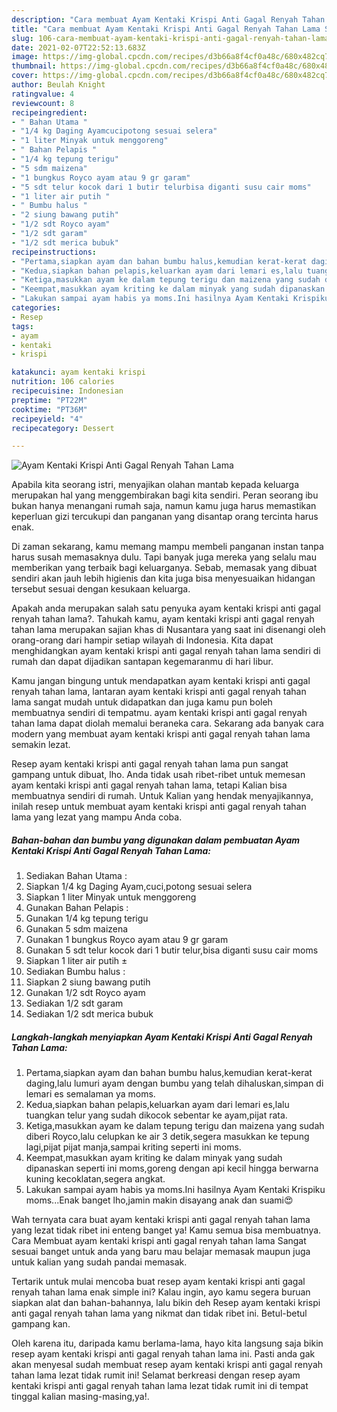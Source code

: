 ```yaml
---
description: "Cara membuat Ayam Kentaki Krispi Anti Gagal Renyah Tahan Lama Sederhana Untuk Jualan"
title: "Cara membuat Ayam Kentaki Krispi Anti Gagal Renyah Tahan Lama Sederhana Untuk Jualan"
slug: 106-cara-membuat-ayam-kentaki-krispi-anti-gagal-renyah-tahan-lama-sederhana-untuk-jualan
date: 2021-02-07T22:52:13.683Z
image: https://img-global.cpcdn.com/recipes/d3b66a8f4cf0a48c/680x482cq70/ayam-kentaki-krispi-anti-gagal-renyah-tahan-lama-foto-resep-utama.jpg
thumbnail: https://img-global.cpcdn.com/recipes/d3b66a8f4cf0a48c/680x482cq70/ayam-kentaki-krispi-anti-gagal-renyah-tahan-lama-foto-resep-utama.jpg
cover: https://img-global.cpcdn.com/recipes/d3b66a8f4cf0a48c/680x482cq70/ayam-kentaki-krispi-anti-gagal-renyah-tahan-lama-foto-resep-utama.jpg
author: Beulah Knight
ratingvalue: 4
reviewcount: 8
recipeingredient:
- " Bahan Utama "
- "1/4 kg Daging Ayamcucipotong sesuai selera"
- "1 liter Minyak untuk menggoreng"
- " Bahan Pelapis "
- "1/4 kg tepung terigu"
- "5 sdm maizena"
- "1 bungkus Royco ayam atau 9 gr garam"
- "5 sdt telur kocok dari 1 butir telurbisa diganti susu cair moms"
- "1 liter air putih "
- " Bumbu halus "
- "2 siung bawang putih"
- "1/2 sdt Royco ayam"
- "1/2 sdt garam"
- "1/2 sdt merica bubuk"
recipeinstructions:
- "Pertama,siapkan ayam dan bahan bumbu halus,kemudian kerat-kerat daging,lalu lumuri ayam dengan bumbu yang telah dihaluskan,simpan di lemari es semalaman ya moms."
- "Kedua,siapkan bahan pelapis,keluarkan ayam dari lemari es,lalu tuangkan telur yang sudah dikocok sebentar ke ayam,pijat rata."
- "Ketiga,masukkan ayam ke dalam tepung terigu dan maizena yang sudah diberi Royco,lalu celupkan ke air 3 detik,segera masukkan ke tepung lagi,pijat pijat manja,sampai kriting seperti ini moms."
- "Keempat,masukkan ayam kriting ke dalam minyak yang sudah dipanaskan seperti ini moms,goreng dengan api kecil hingga berwarna kuning kecoklatan,segera angkat."
- "Lakukan sampai ayam habis ya moms.Ini hasilnya Ayam Kentaki Krispiku moms...Enak banget lho,jamin makin disayang anak dan suami😍"
categories:
- Resep
tags:
- ayam
- kentaki
- krispi

katakunci: ayam kentaki krispi 
nutrition: 106 calories
recipecuisine: Indonesian
preptime: "PT22M"
cooktime: "PT36M"
recipeyield: "4"
recipecategory: Dessert

---
```



![Ayam Kentaki Krispi Anti Gagal Renyah Tahan Lama](https://img-global.cpcdn.com/recipes/d3b66a8f4cf0a48c/680x482cq70/ayam-kentaki-krispi-anti-gagal-renyah-tahan-lama-foto-resep-utama.jpg)

Apabila kita seorang istri, menyajikan olahan mantab kepada keluarga merupakan hal yang menggembirakan bagi kita sendiri. Peran seorang ibu bukan hanya menangani rumah saja, namun kamu juga harus memastikan keperluan gizi tercukupi dan panganan yang disantap orang tercinta harus enak.

Di zaman  sekarang, kamu memang mampu membeli panganan instan tanpa harus susah memasaknya dulu. Tapi banyak juga mereka yang selalu mau memberikan yang terbaik bagi keluarganya. Sebab, memasak yang dibuat sendiri akan jauh lebih higienis dan kita juga bisa menyesuaikan hidangan tersebut sesuai dengan kesukaan keluarga. 



Apakah anda merupakan salah satu penyuka ayam kentaki krispi anti gagal renyah tahan lama?. Tahukah kamu, ayam kentaki krispi anti gagal renyah tahan lama merupakan sajian khas di Nusantara yang saat ini disenangi oleh orang-orang dari hampir setiap wilayah di Indonesia. Kita dapat menghidangkan ayam kentaki krispi anti gagal renyah tahan lama sendiri di rumah dan dapat dijadikan santapan kegemaranmu di hari libur.

Kamu jangan bingung untuk mendapatkan ayam kentaki krispi anti gagal renyah tahan lama, lantaran ayam kentaki krispi anti gagal renyah tahan lama sangat mudah untuk didapatkan dan juga kamu pun boleh membuatnya sendiri di tempatmu. ayam kentaki krispi anti gagal renyah tahan lama dapat diolah memalui beraneka cara. Sekarang ada banyak cara modern yang membuat ayam kentaki krispi anti gagal renyah tahan lama semakin lezat.

Resep ayam kentaki krispi anti gagal renyah tahan lama pun sangat gampang untuk dibuat, lho. Anda tidak usah ribet-ribet untuk memesan ayam kentaki krispi anti gagal renyah tahan lama, tetapi Kalian bisa membuatnya sendiri di rumah. Untuk Kalian yang hendak menyajikannya, inilah resep untuk membuat ayam kentaki krispi anti gagal renyah tahan lama yang lezat yang mampu Anda coba.

<!--inarticleads1-->

##### Bahan-bahan dan bumbu yang digunakan dalam pembuatan Ayam Kentaki Krispi Anti Gagal Renyah Tahan Lama:

1. Sediakan  Bahan Utama :
1. Siapkan 1/4 kg Daging Ayam,cuci,potong sesuai selera
1. Siapkan 1 liter Minyak untuk menggoreng
1. Gunakan  Bahan Pelapis :
1. Gunakan 1/4 kg tepung terigu
1. Gunakan 5 sdm maizena
1. Gunakan 1 bungkus Royco ayam atau 9 gr garam
1. Gunakan 5 sdt telur kocok dari 1 butir telur,bisa diganti susu cair moms
1. Siapkan 1 liter air putih ±
1. Sediakan  Bumbu halus :
1. Siapkan 2 siung bawang putih
1. Gunakan 1/2 sdt Royco ayam
1. Sediakan 1/2 sdt garam
1. Sediakan 1/2 sdt merica bubuk




<!--inarticleads2-->

##### Langkah-langkah menyiapkan Ayam Kentaki Krispi Anti Gagal Renyah Tahan Lama:

1. Pertama,siapkan ayam dan bahan bumbu halus,kemudian kerat-kerat daging,lalu lumuri ayam dengan bumbu yang telah dihaluskan,simpan di lemari es semalaman ya moms.
1. Kedua,siapkan bahan pelapis,keluarkan ayam dari lemari es,lalu tuangkan telur yang sudah dikocok sebentar ke ayam,pijat rata.
1. Ketiga,masukkan ayam ke dalam tepung terigu dan maizena yang sudah diberi Royco,lalu celupkan ke air 3 detik,segera masukkan ke tepung lagi,pijat pijat manja,sampai kriting seperti ini moms.
1. Keempat,masukkan ayam kriting ke dalam minyak yang sudah dipanaskan seperti ini moms,goreng dengan api kecil hingga berwarna kuning kecoklatan,segera angkat.
1. Lakukan sampai ayam habis ya moms.Ini hasilnya Ayam Kentaki Krispiku moms...Enak banget lho,jamin makin disayang anak dan suami😍




Wah ternyata cara buat ayam kentaki krispi anti gagal renyah tahan lama yang lezat tidak ribet ini enteng banget ya! Kamu semua bisa membuatnya. Cara Membuat ayam kentaki krispi anti gagal renyah tahan lama Sangat sesuai banget untuk anda yang baru mau belajar memasak maupun juga untuk kalian yang sudah pandai memasak.

Tertarik untuk mulai mencoba buat resep ayam kentaki krispi anti gagal renyah tahan lama enak simple ini? Kalau ingin, ayo kamu segera buruan siapkan alat dan bahan-bahannya, lalu bikin deh Resep ayam kentaki krispi anti gagal renyah tahan lama yang nikmat dan tidak ribet ini. Betul-betul gampang kan. 

Oleh karena itu, daripada kamu berlama-lama, hayo kita langsung saja bikin resep ayam kentaki krispi anti gagal renyah tahan lama ini. Pasti anda gak akan menyesal sudah membuat resep ayam kentaki krispi anti gagal renyah tahan lama lezat tidak rumit ini! Selamat berkreasi dengan resep ayam kentaki krispi anti gagal renyah tahan lama lezat tidak rumit ini di tempat tinggal kalian masing-masing,ya!.

